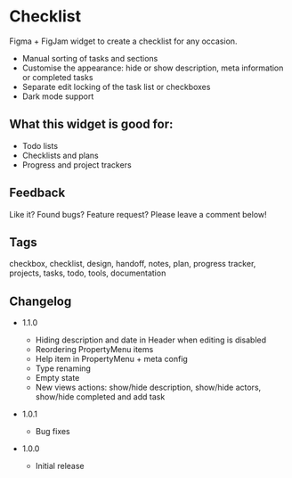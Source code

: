# Checklist

Figma + FigJam widget to create a checklist for any occasion.

- Manual sorting of tasks and sections
- Customise the appearance: hide or show description, meta information or completed tasks
- Separate edit locking of the task list or checkboxes
- Dark mode support

## What this widget is good for: 

- Todo lists
- Checklists and plans
- Progress and project trackers 

## Feedback

Like it? Found bugs? Feature request? Please leave a comment below!

## Tags

checkbox, checklist, design, handoff, notes, plan, progress tracker, projects, tasks, todo, tools, documentation

## Changelog

- 1.1.0
    - Hiding description and date in Header when editing is disabled
    - Reordering PropertyMenu items
    - Help item in PropertyMenu + meta config
    - Type renaming
    - Empty state
    - New views actions: show/hide description, show/hide actors, show/hide completed and add task

- 1.0.1
    - Bug fixes

- 1.0.0 
    - Initial release